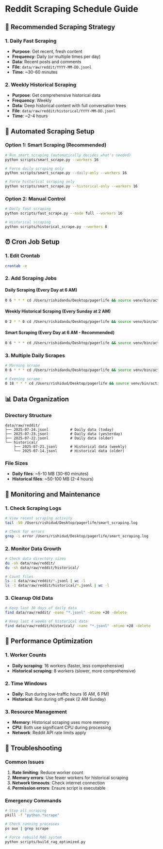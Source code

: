 # Reddit Scraping Schedule Guide

## 🎯 **Recommended Scraping Strategy**

### **1. Daily Fast Scraping**
- **Purpose**: Get recent, fresh content
- **Frequency**: Daily (or multiple times per day)
- **Data**: Recent posts and comments
- **File**: `data/raw/reddit/YYYY-MM-DD.jsonl`
- **Time**: ~30-60 minutes

### **2. Weekly Historical Scraping**
- **Purpose**: Get comprehensive historical data
- **Frequency**: Weekly
- **Data**: Deep historical content with full conversation trees
- **File**: `data/raw/reddit/historical/YYYY-MM-DD.jsonl`
- **Time**: ~2-4 hours

## 🚀 **Automated Scraping Setup**

### **Option 1: Smart Scraping (Recommended)**
```bash
# Run smart scraping (automatically decides what's needed)
python scripts/smart_scrape.py --workers 16

# Force daily scraping only
python scripts/smart_scrape.py --daily-only --workers 16

# Force historical scraping only
python scripts/smart_scrape.py --historical-only --workers 16
```

### **Option 2: Manual Control**
```bash
# Daily fast scraping
python scripts/fast_scrape.py --mode full --workers 16

# Historical scraping
python scripts/historical_scrape.py --workers 8
```

## ⏰ **Cron Job Setup**

### **1. Edit Crontab**
```bash
crontab -e
```

### **2. Add Scraping Jobs**

#### **Daily Scraping (Every Day at 6 AM)**
```bash
0 6 * * * cd /Users/rishidandu/Desktop/pagerlife && source venv/bin/activate && python scripts/smart_scrape.py --daily-only --workers 16 >> /Users/rishidandu/Desktop/pagerlife/scraping.log 2>&1
```

#### **Weekly Historical Scraping (Every Sunday at 2 AM)**
```bash
0 2 * * 0 cd /Users/rishidandu/Desktop/pagerlife && source venv/bin/activate && python scripts/smart_scrape.py --historical-only --workers 8 >> /Users/rishidandu/Desktop/pagerlife/historical_scraping.log 2>&1
```

#### **Smart Scraping (Every Day at 6 AM - Recommended)**
```bash
0 6 * * * cd /Users/rishidandu/Desktop/pagerlife && source venv/bin/activate && python scripts/smart_scrape.py --workers 16 >> /Users/rishidandu/Desktop/pagerlife/smart_scraping.log 2>&1
```

### **3. Multiple Daily Scrapes**
```bash
# Morning scrape
0 6 * * * cd /Users/rishidandu/Desktop/pagerlife && source venv/bin/activate && python scripts/smart_scrape.py --daily-only --workers 16 >> /Users/rishidandu/Desktop/pagerlife/scraping_morning.log 2>&1

# Evening scrape
0 18 * * * cd /Users/rishidud/Desktop/pagerlife && source venv/bin/activate && python scripts/smart_scrape.py --daily-only --workers 16 >> /Users/rishidud/Desktop/pagerlife/scraping_evening.log 2>&1
```

## 📊 **Data Organization**

### **Directory Structure**
```
data/raw/reddit/
├── 2025-07-24.jsonl          # Daily data (today)
├── 2025-07-23.jsonl          # Daily data (yesterday)
├── 2025-07-22.jsonl          # Daily data (older)
└── historical/
    ├── 2025-07-21.jsonl      # Historical data (weekly)
    └── 2025-07-14.jsonl      # Historical data (older)
```

### **File Sizes**
- **Daily files**: ~5-10 MB (30-60 minutes)
- **Historical files**: ~50-100 MB (2-4 hours)

## 🔧 **Monitoring and Maintenance**

### **1. Check Scraping Logs**
```bash
# View recent scraping activity
tail -50 /Users/rishidud/Desktop/pagerlife/smart_scraping.log

# Check for errors
grep -i error /Users/rishidud/Desktop/pagerlife/smart_scraping.log
```

### **2. Monitor Data Growth**
```bash
# Check data directory sizes
du -sh data/raw/reddit/
du -sh data/raw/reddit/historical/

# Count files
ls -1 data/raw/reddit/*.jsonl | wc -l
ls -1 data/raw/reddit/historical/*.jsonl | wc -l
```

### **3. Cleanup Old Data**
```bash
# Keep last 30 days of daily data
find data/raw/reddit/ -name "*.jsonl" -mtime +30 -delete

# Keep last 4 weeks of historical data
find data/raw/reddit/historical/ -name "*.jsonl" -mtime +28 -delete
```

## 🎯 **Performance Optimization**

### **1. Worker Counts**
- **Daily scraping**: 16 workers (faster, less comprehensive)
- **Historical scraping**: 8 workers (slower, more comprehensive)

### **2. Time Windows**
- **Daily**: Run during low-traffic hours (6 AM, 6 PM)
- **Historical**: Run during off-peak (2 AM Sunday)

### **3. Resource Management**
- **Memory**: Historical scraping uses more memory
- **CPU**: Both use significant CPU during processing
- **Network**: Reddit API rate limits apply

## 🚨 **Troubleshooting**

### **Common Issues**
1. **Rate limiting**: Reduce worker count
2. **Memory errors**: Use fewer workers for historical scraping
3. **Network timeouts**: Check internet connection
4. **Permission errors**: Ensure script is executable

### **Emergency Commands**
```bash
# Stop all scraping
pkill -f "python.*scrape"

# Check running processes
ps aux | grep scrape

# Force rebuild RAG system
python scripts/build_rag_optimized.py
``` 